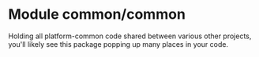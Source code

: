 # Module common/common

Holding all platform-common code shared between various other projects, you'll likely see this
package popping up many places in your code.
